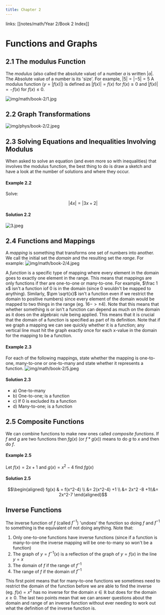 ```yaml
---
title: Chapter 2
---
```

links: [[notes/math/Year 2/Book 2 Index]]
# Functions and Graphs
## 2.1 The modulus Function
The *modulus* (also called the absolute value) of a number $a$ is written $|a|$. The Absolute value of a number is its 'size'. For example, $|5| = |-5| = 5$
A modulus function ($y=|f(x)|$) is defined as $|f(x)| = f(x)$ for $f(x) \geq 0$ and $|f(x)| = -f(x)$ for $f(x) \leq 0$.

![img/math/book-2/1.jpg](/img/math/book-2/1.jpg)

## 2.2 Graph Transformations 
![img/phys/book-2/2.jpeg](/img/math/book-2/2.jpeg)


## 2.3 Solving Equations and Inequalities Involving Modulus
When asked to solve an equation (and even more so with inequalities) that involves the modulus function, the best thing to do is draw a sketch and have a look at the number of solutions and where they occur.

#### Example 2.2
Solve:

$$|4x|=|3x+2|$$
#### Solution 2.2
![3.jpeg](/img/math/book-2/3.jpeg)

## 2.4 Functions and Mappings 
A *mapping* is something that transforms one set of numbers into another. We call the initial set the *domain* and the resulting set the *range*. For example:
![img/math/book-2/4.jpeg](/img/math/book-2/4.jpeg)

A *function* is a specific type of mapping where every element in the domain goes to exactly one element in the range. This means that mappings are only functions if ther are one-to-one or many-to-one.
For example, $\frac 1 x$ isn't a function iof 0 is in the domain (since 0 wouldn't be mapped to anything). Similarly, $\pm \sqrt{x}$ isn't a function even if we restrict the domain to positive numbers) since every element of the domain would be mapped to two things in the range (eg. $16 -> \pm 4$).
Note that this means that whether something is or isn't a function can depend as much on the domain as it does on the algebraic rule being applied. This means that it is crucial that the domain of a function is specified as part of its definition. 
Note that if we graph a mapping we can see quickly whether it is a function; any vertical line must hit the graph exactly once for each x-value in the domain for the mapping to be a function.

#### Example 2.3
For each of the following mappings, state whether the mapping is one-to-one, many-to-one or one-to-many and state whether it represents a function.
![img/math/book-2/5.jpeg](/img/math/book-2/5.jpeg)
#### Solution 2.3
- a) One-to-many
- b) One-to-one; is a function
- c) If 0 is excluded its a function
- d) Many-to-one; is a function

## 2.5 Composite Functions

We can combine functions to make new ones called *composite functions*. If $f$ and $g$ are two functions then $fg(x)$ (or $f * g(x)$) means to do $g$ to $x$ and then do $f$.

#### Example 2.5
Let $f(x) = 2x+1$ and $g(x)=x^2-4$ find $fg(x)$
#### Solution 2.5

$$\begin{aligned} fg(x) & = f(x^2-4) \\ &= 2(x^2-4) +1 \\ &= 2x^2 -8 +1\\&= 2x^2-7 \end{aligned}$$

## Inverse Functions
The inverse function of $f$ (called $f^{-1}$) 'undoes' the function so doing $f$ and $f^{-1}$ to something is the equivalent of not doing anything.
Note that:
1) Only one-to-one functions have inverse functions (since if a function is many-to-one the inverse mapping will be one-to-many so won't be a function)
2) The graph of $y = f^{-1}(x)$ is a reflection of the graph of $y = f(x)$  in the line $y = x$
3) The domain of $f$ if the range of $f^{-1}$
4) The range of $f$ if the domain of $f^{-1}$

This first point means that for many-to-one functions we sometimes need to restrict the domain of the function before we are able to find the inverse (eg. $f(x) = x^2$ has no inverse for the domain $x \in \mathbb{R}$ but does for the domain $x \geq 0$.
The last two points mean that we can answer questions about the domain and range of an inverse function without ever needing to work out what the definition of the inverse function is.
